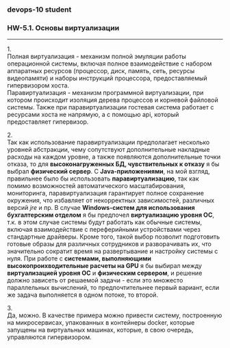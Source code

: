 ### devops-10 student

### HW-5.1. Основы виртуализации
---
1.<br>
Полная виртуализация - механизм полной эмуляции работы операционной системы, включая полное взаимодействие с набором аппаратных ресурсов (процессор, диск, память, сеть, ресурсы видеопамяти) и наборы инструкций процессора, предоставляемый гипервизором хоста.<br>
Паравиртуализация - механизм программной виртуализации, при котором происходит изоляция дерева процессов и корневой файловой системы. Также при паравиртуализации гостевая система работает с ресурсами хоста не напрямую, а с помощью api, который предоставляет гипервизор.

2.<br>
Так как использование паравиртуализации предполагает несколько уровней абстракции, чему сопутствуют дополнительные накладные расходы на каждом уровне, а также появляются дополнительные точки отказа, то для **высоконагруженных БД, чувствительных к отказу** я бы выбрал **физический сервер**.
С **Java-приложениями**, на мой взгляд, правильнее было бы использовать **паравиртуализацию**, так как помимо возможностей автоматического масштабирования, мониторинга, паравиртуализация гарантирует полное сохранение окружения, что избавляет от некорректных зависимостей, различных версий *jre* и пр.
В случае **Windows-систем для использования бухгалтерским отделом** я бы предпочел **виртуализацию уровня ОС**, т.к. в этом случае системы будут работать как обычные системы, включая взаимодействие с переферийными устройствами через стандартные драйверы. Кроме того, такой выбор позволит подготовить готовые образы для различных сотрудников и разворачивать их, что значительно сократит время на развертывание и настройку системы с нуля.
При работе с **системами, выполняющими высокопроихводительные расчеты на GPU** я бы выбирал между **виртуализацией уровня ОС** и **физическим сервером**,  и решение должно зависеть от решаемой задачи - если это множесто параллельных вычислений, то предпочтительнее первый вариант, если же задача выполняется в одном потоке, то второй.
 
3.<br>
Да, можно. В качестве примера можно привести систему, построенную на микросервисах, упакованных в контейнеры docker, которые запущены на виртуальных машинах, которые, в свою очередь, управляются гипервизором. 

